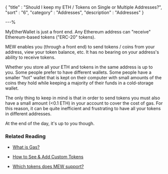 {
"title"       : "Should I keep my ETH / Tokens on Single or Multiple Addresses?",
"sort"        : "6",
"category"    : "Addresses",
"description" : "Addresses"
}

---%


MyEtherWallet is just a front end. Any Ethereum address can "receive" Ethereum-based tokens ("ERC-20" tokens).

MEW enables you (through a front end) to send tokens / coins from your address, view your token balance, etc. It has no bearing on your address's ability to receive tokens.

Whether you store all your ETH and tokens in the same address is up to you. Some people prefer to have different wallets. Some people have a smaller "hot" wallet that is kept on their computer with small amounts of the coins they hold while keeping a majority of their funds in a cold-storage wallet.

The only thing to keep in mind is that in order to send tokens you must also have a small amount (<0.1 ETH) in your account to cover the cost of gas. For this reason, it can be quite inefficient and frustrating to have all your tokens in different addresses.

At the end of the day, it's up to you though.

### Related Reading

- [What is Gas?](https://myetherwallet.github.io/knowledge-base/what-is-gas)

- [How to See & Add Custom Tokens](https://myetherwallet.github.io/knowledge-base/how-do-i-send-tokens-and-add-custom-tokens)

- [Which tokens does MEW support?](https://myetherwallet.github.io/knowledge-base/can-i-send-my-steem-slash-btc-slash-ltc-slash-nem-slash-to-myetherwallet)
